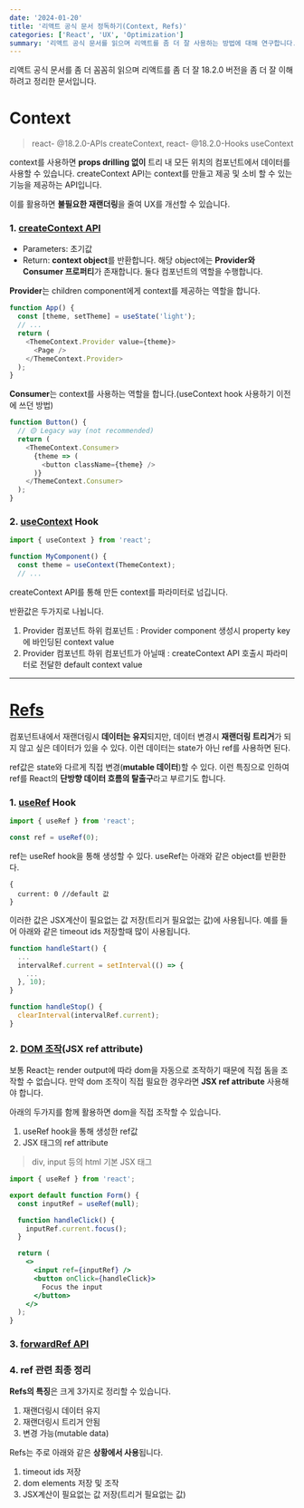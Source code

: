 ```yaml
---
date: '2024-01-20'
title: '리액트 공식 문서 정독하기(Context, Refs)'
categories: ['React', 'UX', 'Optimization']
summary: '리액트 공식 문서를 읽으며 리액트를 좀 더 잘 사용하는 방법에 대해 연구합니다.'
---
```


리액트 공식 문서를 좀 더 꼼꼼히 읽으며 리액트를 좀 더 잘 18.2.0 버전을 좀 더 잘 이해하려고 정리한 문서입니다.

# Context
> react- @18.2.0-APIs createContext, react- @18.2.0-Hooks useContext

context를 사용하면 **props drilling 없이** 트리 내 모든 위치의 컴포넌트에서 데이터를 사용할 수 있습니다. createContext API는 context를 만들고 제공 및 소비 할 수 있는 기능을 제공하는 API입니다. 

이를 활용하면 **불필요한 재랜더링**을 줄여 UX를 개선할 수 있습니다.

### 1. [createContext API](https://react.dev/reference/react/createContext)

- Parameters: 초기값
- Return:  **context object**를 반환합니다. 해당 object에는 **Provider와 Consumer 프로퍼티**가 존재합니다. 둘다 컴포넌트의 역할을 수행합니다.

**Provider**는 children component에게 context를 제공하는 역할을 합니다.
```javascript
function App() {
  const [theme, setTheme] = useState('light');
  // ...
  return (
    <ThemeContext.Provider value={theme}>
      <Page />
    </ThemeContext.Provider>
  );
}
```
 **Consumer**는 context를 사용하는 역할을 합니다.(useContext hook 사용하기 이전에 쓰던 방법)
```javascript
function Button() {
  // 🟡 Legacy way (not recommended)
  return (
    <ThemeContext.Consumer>
      {theme => (
        <button className={theme} />
      )}
    </ThemeContext.Consumer>
  );
}
```

### 2. [useContext](https://react.dev/reference/react/useContext) Hook
```javascript
import { useContext } from 'react';

function MyComponent() {
  const theme = useContext(ThemeContext);
  // ...
```
createContext API를 통해 만든 context를 파라미터로 넘깁니다. 

반환값은 두가지로 나뉩니다.
1. Provider 컴포넌트 하위 컴포넌트 : Provider component 생성시 property key에 바인딩된 context value
2. Provider 컴포넌트 하위 컴포넌트가 아닐때 : createContext API 호출시 파라미터로 전달한 default context value

---

# [Refs](https://react.dev/learn/referencing-values-with-refs)
컴포넌트내에서 재랜더링시 **데이터는 유지**되지만, 데이터 변경시 **재랜더링 트리거**가 되지 않고 싶은 데이터가 있을 수 있다. 이런 데이터는 state가 아닌 ref를 사용하면 된다.

ref값은 state와 다르게 직접 변경(**mutable 데이터**)할 수 있다. 이런 특징으로 인하여 ref를 React의 **단방향 데이터 흐름의 탈출구**라고 부르기도 합니다.

### 1. [useRef](https://react.dev/reference/react/useRef) Hook
```jsx
import { useRef } from 'react';

const ref = useRef(0);
```

ref는 useRef hook을 통해 생성할 수 있다. useRef는 아래와 같은 object를 반환한다.
```
{
  current: 0 //default 값
}
```

이러한 값은 JSX계산이 필요없는 값 저장(트리거 필요없는 값)에 사용됩니다. 예를 들어 아래와 같은 timeout ids 저장할때 많이 사용됩니다.

```jsx
function handleStart() {
  ...
  intervalRef.current = setInterval(() => {
    ...
  }, 10);
}

function handleStop() {
  clearInterval(intervalRef.current);
}
```

### 2. [DOM 조작](https://react.dev/learn/manipulating-the-dom-with-refs)(JSX ref attribute)
보통 React는 render output에 따라 dom을 자동으로 조작하기 때문에 직접 돔을 조작할 수 없습니다. 만약 dom 조작이 직접 필요한 경우라면 **JSX ref attribute** 사용해야 합니다.

아래의 두가지를 함께 활용하면 dom을 직접 조작할 수 있습니다.
1. useRef hook을 통해 생성한 ref값
2. JSX 태그의 ref attribute
> div, input 등의 html 기본 JSX 태그

```jsx
import { useRef } from 'react';

export default function Form() {
  const inputRef = useRef(null);

  function handleClick() {
    inputRef.current.focus();
  }

  return (
    <>
      <input ref={inputRef} />
      <button onClick={handleClick}>
        Focus the input
      </button>
    </>
  );
}
```

### 3. [forwardRef API](https://react.dev/reference/react/forwardRef)

### 4. ref 관련 최종 정리

**Refs의 특징**은 크게 3가지로 정리할 수 있습니다.
1. 재랜더링시 데이터 유지 
2. 재랜더링시 트리거 안됨
3. 변경 가능(mutable data)

Refs는 주로 아래와 같은 **상황에서 사용**됩니다.
1. timeout ids 저장
2. dom elements 저장 및 조작
3. JSX계산이 필요없는 값 저장(트리거 필요없는 값)